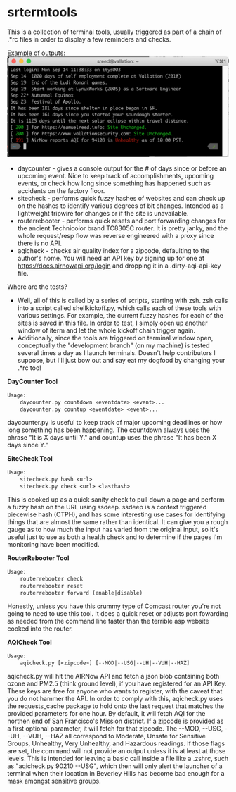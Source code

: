 # srtermtools

This is a collection of terminal tools, usually triggered as part of a chain of .*rc files in order to display a few reminders and checks. 

Example of outputs:
![Example Terminal Screenshot](images/example.png)

* daycounter - gives a console output for the # of days since or before an upcoming event. Nice to keep track of accomplishments, upcoming events, or check how long since something has happened such as accidents on the factory floor.
* sitecheck - performs quick fuzzy hashes of websites and can check up on the hashes to identify various degrees of bit changes. Intended as a lightweight tripwire for changes or if the site is unavailable.
* routerrebooter - performs quick resets and port forwarding changes for the ancient Technicolor brand TC8305C router. It is pretty janky, and the whole request/resp flow was reverse engineered with a proxy since there is no API. 
* aqicheck - checks air quality index for a zipcode, defaulting to the author's home. You will need an API key by signing up for one at https://docs.airnowapi.org/login and dropping it in a .dirty-aqi-api-key file.

Where are the tests?
* Well, all of this is called by a series of scripts, starting with zsh. zsh calls into a script called shellkickoff.py, which calls each of these tools with various settings. For example, the current fuzzy hashes for each of the sites is saved in this file. In order to test, I simply open up another window of iterm and let the whole kickoff chain trigger again. 
* Additionally, since the tools are triggered on terminal window open, conceptually the "development branch" (on my machine) is tested several times a day as I launch terminals. Doesn't help contributors I suppose, but I'll just bow out and say eat my dogfood by changing your .*rc too!

**DayCounter Tool**
```
Usage:
    daycounter.py countdown <eventdate> <event>...
    daycounter.py countup <eventdate> <event>...
```
daycounter.py is useful to keep track of major upcoming deadlines or how long something has been happening. The countdown always uses the phrase "It is X days until Y." and countup uses the phrase "It has been X days since Y."

**SiteCheck Tool**
```
Usage:
    sitecheck.py hash <url>
    sitecheck.py check <url> <lasthash>
```
This is cooked up as a quick sanity check to pull down a page and perform a fuzzy hash on the URL using ssdeep. ssdeep is a context triggered piecewise hash (CTPH), and has some interesting use cases for identifying things that are almost the same rather than identical. It can give you a rough gauge as to how much the input has varied from the original input, so it's useful just to use as both a health check and to determine if the pages I'm monitoring have been modified.

**RouterRebooter Tool**
```
Usage:
    routerrebooter check
    routerrebooter reset
    routerrebooter forward (enable|disable)
```
Honestly, unless you have this crummy type of Comcast router you're not going to need to use this tool. It does a quick reset or adjusts port fowarding as needed from the command line faster than the terrible asp website cooked into the router.

**AQICheck Tool**
```
Usage:
    aqicheck.py [<zipcode>] [--MOD|--USG|--UH|--VUH|--HAZ]
```
aqicheck.py will hit the AIRNow API and fetch a json blob containing both ozone and PM2.5 (think ground level), if you have registered for an API Key. These keys are free for anyone who wants to register, with the caveat that you do not hammer the API. In order to comply with this, aqicheck.py uses the requests_cache package to hold onto the last request that matches the provided parameters for one hour. By default, it will fetch AQI for the northen end of San Francisco's Mission district. If a zipcode is provided as a first optional parameter, it will fetch for that zipcode. The --MOD, --USG, --UH, --VUH, --HAZ all correspond to Moderate, Unsafe for Sensitive Groups, Unhealthy, Very Unhealthy, and Hazardous readings. If those flags are set, the command will not provide an output unless it is at least at those levels. This is intended for leaving a basic call inside a file like a .zshrc, such as "aqicheck.py 90210 --USG", which then will only alert the launcher of a terminal when their location in Beverley Hills has become bad enough for a mask amongst sensitive groups.